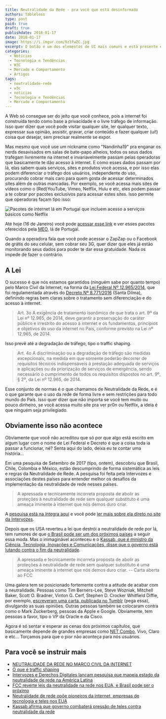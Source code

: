 ```yaml
---
title: Neutralidade da Rede - pra você que está desinformado
authors: Tableless
type: post
paid: true
draft: true
publishdate: 2018-01-17
date: 2018-01-17
image: https://i.imgur.com/9z3fw2C.jpg
excerpt: O botão é um dos elementos de UI mais comuns e está presente em praticamente qualquer interface.
categories:
  - Notícias
  - Tecnologia e Tendências
  - W3C
  - Mercado e Comportamento
  - Artigos
tags:
  - neutralidade-rede
  - w3c
  - noticias
  - Tecnologia e Tendências
  - Mercado e Comportamento
---
```


A Web só consegue ser do jeito que você conhece, pois a internet foi construída tendo como base a privacidade e o livre tráfego de informação. Isso quer dizer que você pode visitar qualquer site, ler qualquer texto, expressar sua opinião, assistir, gravar, criar conteúdo e fazer qualquer (ui!) coisa que desejar, sem precisar realmente se expor.

Mas mesmo que você use um nickname como "Nandinha19" pra enganar os nerds desavisados em salas de bate-papo alheios, todos os seus dados trafegam livremente na internet e invariavelmente passam pelas operadoras que basicamente te dão acesso à internet. E como esses dados passam por lá, elas sabem quais serviços, sites e produtos você acessa, e por isso elas podem diferenciar o tráfego dos usuários, independente do uso, procurando cobrar mais caro para quem gosta de acessar determinados sites além de outras mancadas. Por exemplo, se você acessa mais sites de vídeos como o (Red)YouTube, Vimeo, Netflix, Hulu e etc, eles podem passar a te cobrar por pacotes exclusivos para acessar estes sites. Isso permite que operadoras façam tipo isso:

![Pacotes de internet lá em Portugal que incluem acesso a serviços básicos como Netflix](https://i.imgur.com/LmrSxIl.png)

Até hoje (16 de Janeiro) você pode [acessar esse link](https://www.meo.pt/internet/internet-movel/telemovel/pacotes-com-telemovel) e ver esses pacotes  oferecidos pela [MEO](https://www.meo.pt/internet/internet-movel/telemovel/pacotes-com-telemovel), lá de Portugal. 

Quando a operadora fala que você pode acessar o ZapZap ou o Facebook de grátis do seu celular, sem cobrar seu 3G, quer dizer que eles já estão monitorando seus dados para poder te dar essa gratuidade. Nada os impede de fazer o contrário.

## A Lei
O sucesso é que nós estamos garantidos (ninguém sabe por quanto tempo) pelo Marco Civil da Internet, na forma da [Lei Federal Nº 12.965/2014](http://www.planalto.gov.br/CCIVIL_03/_Ato2011-2014/2014/Lei/L12965.htm#art5i), que foi regulamentada através do [Decreto Nº 8.771/2016](http://www.planalto.gov.br/CCIVIL_03/_Ato2015-2018/2016/Decreto/D8771.htm) (Santa Dilma), definindo regras bem claras sobre o tratamento sem diferenciação e do acesso à internet.

> Art. 3o  A exigência de tratamento isonômico de que trata o art. 9º da Lei nº 12.965, de 2014, deve garantir a preservação do caráter público e irrestrito do acesso à internet e os fundamentos, princípios e objetivos do uso da internet no País, conforme previsto na Lei nº 12.965, de 2014. 

Isso prevê até a degradação de tráfego, tipo o traffic shaping.

> Art. 4o  A discriminação ou a degradação de tráfego são medidas excepcionais, na medida em que somente poderão decorrer de requisitos técnicos indispensáveis à prestação adequada de serviços e aplicações ou da priorização de serviços de emergência, sendo necessário o cumprimento de todos os requisitos dispostos no art. 9º, § 2º, da Lei nº 12.965, de 2014. 

Esse conjunto de normas é o que chamamos de Neutralidade da Rede, e é o que garante que o uso da rede de forma livre e sem restrições para todo mundo do País. Isso quer dizer que não importa se você tem muito ou pouco dinheiro, se você acessa muito site pra ver pr0n ou Netflix, a ideia é que ninguém seja privilegiado.

## Obviamente isso não acontece

Obviamente que você não acreditou que só por que algo está escrito em algum lugar com o nome de Lei Federal e Decreto é que a coisa toda ia passar a funcionar, né? Senta aqui do lado, deixa eu te contar uma história...

Em uma pesquisa de Setembro de 2017 (tipo, ontem), descobriu que Brasil,  Chile, Colombia e México, estão descumprindo de forma sistemática as leis e regras da Neutralidade de Rede. A pesquisa foi feita pela Intervozes e associações destes países para entender melhor os desafios da implementação da neutralidade de rede nesses países.

> A apressada e tecnicamente incorreta proposta de abolir as proteções à neutralidade de rede sem qualquer substituto é uma ameaça iminente à internet que nós demos duro criar.

A [pesquisa está na íntegra aqui](https://www.4shared.com/s/fg5UFojRNca) e você pode [ler mais sobre ela direto no site da Intervozes](http://intervozes.org.br/pesquisa-mapeia-estado-da-neutralidade-de-rede-na-america-latina/).

Depois que os USA reverteu a lei que destrói a neutralidade de rede por lá, tem rumores de que [o Brasil pode ser um dos próximos países](http://www1.folha.uol.com.br/mercado/2017/12/1943511-no-brasil-teles-tambem-vao-pedir-mudanca-de-neutralidade-de-rede.shtml) a seguir essa moda. Mas o inimaginável aconteceu e o [Kassab, que é ministro da Ciência, Tecnologia, Inovações e Comunicações, disse que o governo está lutando contra o fim da neutralidade](http://www1.folha.uol.com.br/mercado/2018/01/1948151-governo-combatera-pressao-contra-a-isonomia-na-internet-diz-kassab.shtml).

> A apressada e tecnicamente incorreta proposta de abolir as proteções à neutralidade de rede sem qualquer substituto é uma ameaça iminente à internet que nós demos duro criar. -- Carta aberta ao FCC

Uma galera tem se posicionado fortemente contra a atitude de acabar com a neutralidade. Pessoas como Tim Berners-Lee, Steve Wozniak, Mitchell Baker, Scott O. Bradner, Vinton G. Cerf, Stephen D. Crocker Whitfield Diffie, por exemplo, [escreveram uma carta, publicada no Tumblr](https://pioneersfornetneutrality.tumblr.com/) (pega essa), divulgando as suas opiniões. Outras pessoas também se colocaram contra como o Mark Zuckerberg, pessoas da Apple e Google. Obviamente, tem pessoas a favor, tipo o VP da Oracle e da Cisco.

Agora é só sentar e esperar as cenas dos próximos capítulos, que basicamente depende de grandes empresas como [NET Combo](https://netcombomulti.net.br/), Vivo, Claro e etc... Torçamos para que o pior não aconteça para nós usuários.

## Para você se instruir mais
- [NEUTRALIDADE DA REDE NO MARCO CIVIL DA INTERNET](http://marcocivil.cgi.br/contribution/neutralidade-da-rede-no-marco-civil-da-internet/139)
- [O que é traffic shaping](https://www.tecmundo.com.br/conexao/3078-o-que-e-traffic-shaping-.htm)
- [Intervozes e Derechos Digitales lançam pesquisa que mapeia estado da neutralidade de rede na América Latina](http://intervozes.org.br/pesquisa-mapeia-estado-da-neutralidade-de-rede-na-america-latina/)
- [FCC reverte leis da neutralidade na rede nos EUA, e Brasil pode ser o próximo](http://meiobit.com/377176/eua-fcc-derruba-neutralidade-da-rede-operadoras-brasil-se-preparam-para-fazer-o-mesmo-aqui/)
- [Neutralidade de rede opõe pioneiros da internet, empresas de tecnologia e teles nos EUA](https://g1.globo.com/economia/tecnologia/noticia/neutralidade-de-rede-opoe-pioneiros-da-internet-empresas-de-tecnologia-e-teles-nos-eua.ghtml)
- [Kassab afirma que governo combaterá pressão de teles contra neutralidade da rede](https://theenemy.com.br/tech/kassab-afirma-que-governo-combatera-pressao-de-teles-contra-neutralidade-da-rede)